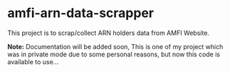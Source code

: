 # amfi-arn-data-scrapper
This project is to scrap/collect ARN holders data from AMFI Website.

**Note:** Documentation will be added soon, This is one of my project which was in private mode due to some personal reasons, but now this code is available to use...
